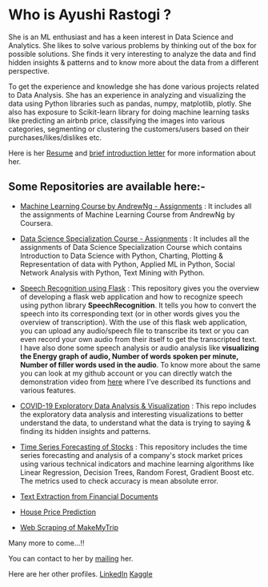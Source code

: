 # Who is Ayushi Rastogi ?
She is an ML enthusiast and has a keen interest in Data Science and Analytics. She likes to solve various problems by thinking out of the box for possible solutions. She finds it very interesting to analyze the data and find hidden insights & patterns and to know more about the data from a different perspective. 

To get the experience and knowledge she has done various projects related to Data Analysis. She has an experience in analyzing and visualizing the data using Python libraries such as pandas, numpy, matplotlib, plotly. She also has exposure to Scikit-learn library for doing machine learning tasks like predicting an airbnb price, classifying the images into various categories, segmenting or clustering the customers/users based on their purchases/likes/dislikes etc.

Here is her [Resume](https://drive.google.com/file/d/1qD5ZjYEkbnIb3lVg_PZ4aW9CNRJgtmEU/view?usp=sharing) and [brief introduction letter](https://drive.google.com/file/d/1c7hCTaQ2pMXd2QFtQiDaCQpssWBlK6HR/view?usp=sharing) for more information about her.

## Some Repositories are available here:-
- [Machine Learning Course by AndrewNg - Assignments](https://github.com/ayushirastogi15/Machine-Learning-Assignments) : 
It includes all the assignments of Machine Learning Course from AndrewNg by Coursera.

- [Data Science Specialization Course - Assignments](https://ayushirastogi15.github.io/Data-Science-Assignments/) : 
It includes all the assignments of Data Science Specialization Course which contains Introduction to Data Science with Python, Charting, Plotting & Representation of data with Python, Applied ML in Python, Social Network Analysis with Python, Text Mining with Python.

- [Speech Recognition using Flask](https://github.com/ayushirastogi15/Flask-Application-Development) :
This repository gives you the overview of developing a flask web application and how to recognize speech using python library **SpeechRecognition**. It tells you how to convert the speech into its corresponding text (or in other words gives you the overview of transcription). With the use of this flask web application, you can upload any audio/speech file to transcribe its text or you can even record your own audio from their itself to get the transcripted text. I have also done some speech analysis or audio analysis like **visualizing the Energy graph of audio, Number of words spoken per minute, Number of filler words used in the audio**. To know more about the same you can look at my github account or you can directly watch the demonstration video from [here](https://www.linkedin.com/feed/update/urn:li:activity:6714567192064651265/) where I've described its functions and various features.  

- [COVID-19 Exploratory Data Analysis & Visualization](https://github.com/ayushirastogi15/covid-19-analysis) : 
This repo includes the exploratory data analysis and interesting visualizations to better understand the data, to understand what the data is trying to saying & finding its hidden insights and patterns.

- [Time Series Forecasting of Stocks](https://github.com/ayushirastogi15/Time-Series-Forecasting-Analysis) :
This repository includes the time series forecasting and analysis of a company's stock market prices using various technical indicators and machine learning algorithms like Linear Regression, Decision Trees, Random Forest, Gradient Boost etc. The metrics used to check accuracy is mean absolute error.

- [Text Extraction from Financial Documents]()

- [House Price Prediction]()

- [Web Scraping of MakeMyTrip]()


Many more to come...!!

You can contact to her by [mailing](rastogiayushi15@gmail.com) her.

Here are her other profiles. 
[LinkedIn](https://www.linkedin.com/in/ayushi-rastogi-415432126/)
[Kaggle](https://www.kaggle.com/ayushirastogi15)
